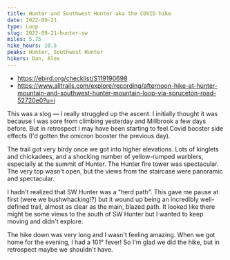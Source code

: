 ```yaml
---
title: Hunter and Southwest Hunter aka the COVID hike
date: 2022-09-21
type: Loop
slug: 2022-09-21-hunter-sw
miles: 5.75
hike_hours: 10.5
peaks: Hunter, Southwest Hunter
hikers: Dan, Alex
---
```


- https://ebird.org/checklist/S119190698
- https://www.alltrails.com/explore/recording/afternoon-hike-at-hunter-mountain-and-southwest-hunter-mountain-loop-via-spruceton-road-52720e0?u=i

This was a slog — I really struggled up the ascent. I initially thought it was because I was sore from climbing yesterday and Millbrook a few days before. But in retrospect I may have been starting to feel Covid booster side effects (I'd gotten the omicron booster the previous day).

The trail got very birdy once we got into higher elevations. Lots of kinglets and chickadees, and a shocking number of yellow-rumped warblers, especially at the summit of Hunter. The Hunter fire tower was spectacular. The very top wasn't open, but the views from the staircase were panoramic and spectacular.

I hadn't realized that SW Hunter was a "herd path". This gave me pause at first (were we bushwhacking!?) but it wound up being an incredibly well-defined trail, almost as clear as the main, blazed path. It looked like there might be some views to the south of SW Hunter but I wanted to keep moving and didn't explore.

The hike down was very long and I wasn't feeling amazing. When we got home for the evening, I had a 101° fever! So I'm glad we did the hike, but in retrospect maybe we shouldn't have.
